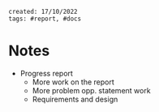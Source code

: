 ```
created: 17/10/2022
tags: #report, #docs
```

# Notes
- Progress report
  - More work on the report
  - More problem opp. statement work
  - Requirements and design
